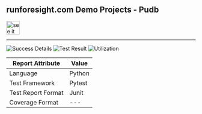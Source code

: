 
## runforesight.com Demo Projects - Pudb

<a href="https://demo.app.runforesight.com/repositories/github/runforesight-demo/pudb/workflow-runs">
  <img src="https://4750167.fs1.hubspotusercontent-na1.net/hubfs/4750167/foresight-live-badge-72.png" height="36" alt="see it on foresight" />
</a>

---
![Success Details](https://api-public.service.runforesight.com/api/v1/badge/success?repoId=0b5e63cb-3463-4764-932b-f82412bb90cb)
![Test Result](https://api-public.service.runforesight.com/api/v1/badge/test?repoId=0b5e63cb-3463-4764-932b-f82412bb90cb)
![Utilization](https://api-public.service.runforesight.com/api/v1/badge/utilization?repoId=0b5e63cb-3463-4764-932b-f82412bb90cb)

| Report Attribute  | Value   | 
|---|---|
| Language  | Python |
| Test Framework  | Pytest |
| Test Report Format | Junit |
| Coverage Format | --- |
